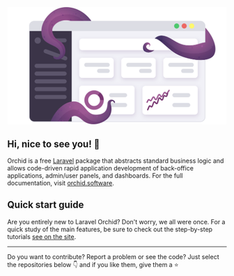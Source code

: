 <a href="https://github.com/orchidsoftware/platform">
   <img src="https://raw.githubusercontent.com/orchidsoftware/art/master/orchid-browser.png" alt="Orchid browser" />
</a>


## Hi, nice to see you! 👋

Orchid is a free [Laravel](https://laravel.com) package that abstracts standard business logic and allows code-driven rapid application development of back-office applications, admin/user panels, and dashboards. For the full documentation, visit [orchid.software](https://orchid.software/).

## Quick start guide

Are you entirely new to Laravel Orchid? 
Don't worry, we all were once. For a quick study of the main features, be sure to check out the step-by-step tutorials [see on the site](https://orchid.software/en/docs/quickstart).


----
Do you want to contribute? Report a problem or see the code? Just select the repositories below 👇 and if you like them, give them a ⭐

<!--

----

## Hi there 👋


**Here are some ideas to get you started:**

🙋‍♀️ A short introduction - what is your organization all about?
🌈 Contribution guidelines - how can the community get involved?
👩‍💻 Useful resources - where can the community find your docs? Is there anything else the community should know?
🍿 Fun facts - what does your team eat for breakfast?
🧙 Remember, you can do mighty things with the power of [Markdown](https://guides.github.com/features/mastering-markdown/)
-->
